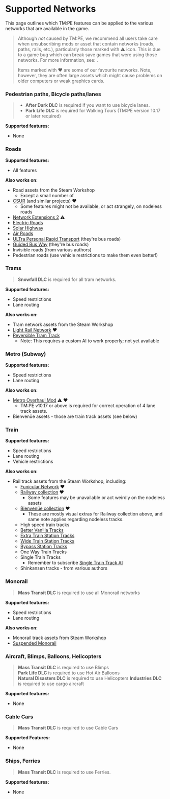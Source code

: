 # Supported Networks

This page outlines which TM:PE features can be applied to the various networks that are available in the game.

> Although _not_ caused by TM:PE, we recommend all users take care when unsubscribing mods or asset that contain
> networks (roads, paths, rails, etc.), particularly those marked with ⚠️ icon. This is due to a game bug which can break
> save games that were using those networks. For more information,
> see: [](How-to-remove-workshop-networks.md).
>
> Items marked with ❤️ are some of our favourite networks. Note, however, they are often large assets which might cause
> problems on older computers or weak graphics cards.

### Pedestrian paths, Bicycle paths/lanes

> * **After Dark DLC** is required if you want to use bicycle lanes.
> * **Park Life DLC** is required for Walking Tours (TM:PE version 10.17 or later required)

**Supported features:**

* None

### Roads

**Supported features:**

* All features

**Also works on:**

* Road assets from the Steam Workshop
    * Except a small number of [](Broken-Road-Assets.md)
* [CSUR](https://steamcommunity.com/workshop/filedetails/?id=1423096565) (and similar projects) ❤️
    * Some features might not be available, or act strangely, on nodeless roads
* [Network Extensions 2](https://steamcommunity.com/sharedfiles/filedetails/?id=812125426) ⚠️
* [Electric Roads](https://steamcommunity.com/sharedfiles/filedetails/?id=1689984220)
* [Solar Highway](https://steamcommunity.com/sharedfiles/filedetails/?id=1615328614)
* [Air Roads](https://steamcommunity.com/sharedfiles/filedetails/?id=1537917051)
* [ULTra Personal Rapid Transport](https://steamcommunity.com/sharedfiles/filedetails/?id=2012742906) (they're bus
  roads)
* [Guided Bus Way](https://steamcommunity.com/sharedfiles/filedetails/?id=2003910724) (they're bus roads)
* Invisible roads (from various authors)
* Pedestrian roads (use vehicle restrictions to make them even better!)

### Trams

> **Snowfall DLC** is required for all tram networks.

**Supported features:**

* Speed restrictions
* Lane routing

**Also works on:**

* Tram network assets from the Steam Workshop
* [Light Rail Network](https://steamcommunity.com/workshop/filedetails/?id=1560202570) ❤️
* [Reversible Tram Track](https://steamcommunity.com/sharedfiles/filedetails/?id=1668671575)
    * Note: This requires a custom AI to work properly; not yet available

### Metro (Subway)

**Supported features:**

* Speed restrictions
* Lane routing

**Also works on:**

* [Metro Overhaul Mod](https://steamcommunity.com/sharedfiles/filedetails/?id=816260433) ⚠️ ❤️
    * TM:PE v10.17 or above is required for correct operation of 4 lane track assets.
* Bienvenüe assets - those are train track assets (see below)

### Train

**Supported features:**

* Speed restrictions
* Lane routing
* Vehicle restrictions

**Also works on:**

* Rail track assets from the Steam Workshop, including:
    * [Funicular Network](https://steamcommunity.com/workshop/filedetails/?id=1251093114) ❤️
    * [Railway collection](https://steamcommunity.com/workshop/filedetails/?id=1569088356) ❤️
        * Some features may be unavailable or act weirdly on the nodeless assets
    * [Bienvenüe collection](https://steamcommunity.com/sharedfiles/filedetails/?id=1847665065) ❤️
        * These are mostly visual extras for Railway collection above, and same note applies regarding nodeless tracks.
    * High speed train tracks
    * [Better Vanilla Tracks](https://steamcommunity.com/sharedfiles/filedetails/?id=1178802767)
    * [Extra Train Station Tracks](https://steamcommunity.com/sharedfiles/filedetails/?id=515489008)
    * [Wide Train Station Tracks](https://steamcommunity.com/sharedfiles/filedetails/?id=1194290640)
    * [Bypass Station Tracks](https://steamcommunity.com/sharedfiles/filedetails/?id=1577947171)
    * One Way Train Tracks
    * Single Train Tracks
        * Remember to
          subscribe [Single Train Track AI](https://steamcommunity.com/sharedfiles/filedetails/?id=949504539)
    * Shinkansen tracks - from various authors

### Monorail

> **Mass Transit DLC** is required to use all Monorail networks

**Supported features:**

* Speed restrictions
* Lane routing

**Also works on:**

* Monorail track assets from Steam Workshop
* [Suspended Monorail](https://steamcommunity.com/workshop/filedetails/?id=1196037606)

### Aircraft, Blimps, Balloons, Helicopters

> **Mass Transit DLC** is required to use Blimps  
> **Park Life DLC** is required to use Hot Air Balloons  
> **Natural Disasters DLC** is required to use Helicopters
> **Industries DLC** is required to use cargo aircraft

**Supported features:**

* None

### Cable Cars

> **Mass Transit DLC** is required to use Cable Cars

**Supported Features:**

* None

### Ships, Ferries

> **Mass Transit DLC** is required to use Ferries.

**Supported features:**

* None